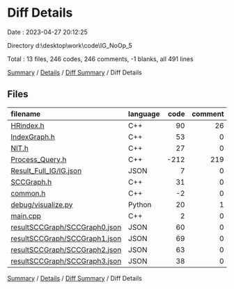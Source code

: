 # Diff Details

Date : 2023-04-27 20:12:25

Directory d:\\desktop\\work\\code\\IG_NoOp_5

Total : 13 files,  246 codes, 246 comments, -1 blanks, all 491 lines

[Summary](results.md) / [Details](details.md) / [Diff Summary](diff.md) / Diff Details

## Files
| filename | language | code | comment | blank | total |
| :--- | :--- | ---: | ---: | ---: | ---: |
| [HRindex.h](/HRindex.h) | C++ | 90 | 26 | 5 | 121 |
| [IndexGraph.h](/IndexGraph.h) | C++ | 53 | 0 | 7 | 60 |
| [NIT.h](/NIT.h) | C++ | 27 | 0 | 1 | 28 |
| [Process_Query.h](/Process_Query.h) | C++ | -212 | 219 | -18 | -11 |
| [Result_Full_IG/IG.json](/Result_Full_IG/IG.json) | JSON | 7 | 0 | 0 | 7 |
| [SCCGraph.h](/SCCGraph.h) | C++ | 31 | 0 | -2 | 29 |
| [common.h](/common.h) | C++ | -2 | 0 | 0 | -2 |
| [debug/visualize.py](/debug/visualize.py) | Python | 20 | 1 | 3 | 24 |
| [main.cpp](/main.cpp) | C++ | 2 | 0 | -1 | 1 |
| [resultSCCGraph/SCCGraph0.json](/resultSCCGraph/SCCGraph0.json) | JSON | 60 | 0 | 1 | 61 |
| [resultSCCGraph/SCCGraph1.json](/resultSCCGraph/SCCGraph1.json) | JSON | 69 | 0 | 1 | 70 |
| [resultSCCGraph/SCCGraph2.json](/resultSCCGraph/SCCGraph2.json) | JSON | 63 | 0 | 1 | 64 |
| [resultSCCGraph/SCCGraph3.json](/resultSCCGraph/SCCGraph3.json) | JSON | 38 | 0 | 1 | 39 |

[Summary](results.md) / [Details](details.md) / [Diff Summary](diff.md) / Diff Details